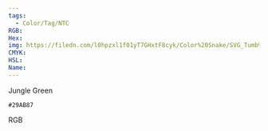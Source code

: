 ```yaml
---
tags:
  - Color/Tag/NTC
RGB:
Hex:
img: https://filedn.com/l0hpzxl1f01yT7GHxtF8cyk/Color%20Snake/SVG_Tumb%20Mass%20No%20Name/29AB87.svg
CMYK:
HSL:
Name:
---
```

Jungle Green
```palette
#29AB87
```
RGB
